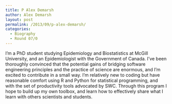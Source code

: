 ```yaml
---
title: P Alex Demarsh
author: Alex Demarsh
layout: post
permalink: /2013/09/p-alex-demarsh/
categories:
  - Biography
  - Round 07/0
---
```

I&#8217;m a PhD student studying Epidemiology and Biostatistics at McGill University, and an Epidemiologist with the Government of Canada. I&#8217;ve been thoroughly convinced that the potential gains of bridging software engineering principles and the practice of science are enormous, and I&#8217;m excited to contribute in a small way. I&#8217;m relatively new to coding but have reasonable comfort using R and Python for statistical programming, and with the set of productivity tools advocated by SWC. Through this program I hope to build up my own toolbox, and learn how to effectively share what I learn with others scientists and students.